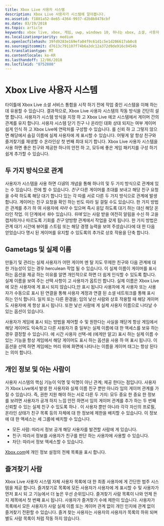 ```yaml
---
title: Xbox Live 사용자 시스템
description: Xbox Live 사용자가 시스템에 알아봅니다.
ms.assetid: f1881a52-8e65-4364-9937-d2b8b8476cbf
ms.date: 03/19/2018
ms.topic: article
keywords: xbox live, xbox, 게임, uwp, windows 10, 하나는 xbox, 소셜, 사용자가 시스템, 친구
ms.localizationpriority: medium
ms.openlocfilehash: 39fd9283e169efa04f9c61d1c5e1d206617ab0c8
ms.sourcegitcommit: d7613c791107f74b6a3dc12a372d9de916c0454b
ms.translationtype: MT
ms.contentlocale: ko-KR
ms.lasthandoff: 12/06/2018
ms.locfileid: "8752888"
---
```

# <a name="xbox-live-people-system"></a>Xbox Live 사용자 시스템

타이틀에 Xbox Live 소셜 서비스 통합을 시작 하기 전에 작업 중인 시스템을 이해 하는 데 유용할 수 있습니다. 결과적으로, Xbox Live 사용자 시스템의 작동 방식을 간단히 설명 합니다. 사용자가 시스템 방식을 지정 하 고 Xbox Live 에코 시스템에서 게이머 간의 관계를 유지 합니다. 사용자 시스템 닫기 친구 나 온라인 대화 상대 되지는 여부 게이머 쉽게 인식 하 고 Xbox Live에 연락처를 구성할 수 있습니다. 를 신뢰 하 고 그렇지 않으면 해당에서 숨길 이름에 실제 사용자에 게 표시할 수 있습니다. 어떻게 알 항상 친구와 즐겨찾기를 재생할 수 온라인상 첫 번째 최대 되기 합니다. Xbox Live 사용자 시스템을 사용 하면 좋은 친구와 제공한 하나의 안전 하 고, 모두에 좋은 게임 패키지를 구성 하기 쉽게 추가할 수 있습니다.

## <a name="one-and-two-way-relationships"></a>두 가지 방식으로 관계

사용자가 시스템을 사용 하면 *다음*의 개념을 통해 하나의 및 두 가지 방식으로 관계에 있는 수 있습니다. 전에 할 수 있습니다. *친구* 다른 게이머를 초대를 보내고 해당 친구 요청을 수락 하도록 해당 대기 합니다 있는 각 따를 서로 다른 두 가지 방식으로 관계에 발생 합니다. 게이머는 친구 요청을 확인 하는 빈도 따라 일 걸릴 수도 있습니다. 한 가지 방법은 관계를 추가 하 여 사용자에 *따라* 수 있으며 즉시 응답 하도록 대기 하는 대신 해당 온라인 작업. 이 단계에서 *워*수 있습니다. *뒤에* 있는 사람 받을 여전히 알림을 수신 하 고을 캡처하거나 따르도록 기회를 *친구* 양방향 관계에서 작업을 갖게 됩니다. 한 가지 방법은 관계 대기 시간에 뷰어를 스트림 또는 해당 경쟁 능력을 보여 주셨습니다에 대 한 다음 얻었습니다 명시 된 게이머를 유지할 수 있도록의 추가로 상호 작용을 단축 합니다.

## <a name="gametags-and-real-names"></a>Gametags 및 실제 이름

만들기 및 관리는 실제 사용자가 어떤 게이머 멘 탈 지도 무제한 친구와 다음 관계에 대 한 가능성이 있는 경우 herculean 작업 될 수 있습니다. 이 실제 이름이 게이머를 표시 하는 옵션을 제공 하는 이유를 알면 개인적으로 하면 더 쉽게 인식할 수 있도록 합니다. 실제 이름을 보여 주는 선택 사항이 고 사용자가 옵트인 합니다. 실제 이름은 Xbox Live에 모든 사용자에 게 표시 되지 않습니다,만 표시 됩니다 사용자에 게 사용자 또는 사용자가 수동으로 표시 된 연결을 통해 사용자 계정과 연결 된 소셜 네트워크를 통해 표시 하는 인식 합니다. 일치 또는 다른 환경을; 임의 낯선 사람와 상호 작용할 때 해당 게이머도 사용자에 게 항상 표시 됩니다. 또한 낯선 사람에 게 실제 사용자 이름으로 나타날 수 있는 옵션이 있습니다.

사용자가 게임에 표시 되는 방법을 제어할 수 및 원한다는 사실을 깨닫게 항상 게임에서 해당 게이머도 익숙하고 다른 사용자가 중 일부는 실제 이름에 대 한 액세스를 보유 하는 경우 결정할 수 있습니다. 에 시간 사용자 선택-에 (에게만 알고) 표시 하는 실제 이름 수 있는 기능을 항상 게임에서 해당 게이머도 표시 하는 옵션을 사용 하 여 표시 됩니다. 이 옵션을 선택 하면 게임에는 머리 위에 화면에 나타나는 이름을 게이머 태그는 항상 된다는 의미 합니다.

## <a name="privacy-and-people-i-know"></a>개인 정보 및 아는 사람이

사용자 시스템의 핵심 기능이 익명 및 익명이 아닌 관계; 제공 한다는 점입니다. 사용자가 Xbox Live에서 발생 한 사용자와 실제 이름 친구 뿐만 아니라 임의 게이머 관계를 가질 수 있습니다. 즉, 권한 지원 해야 하는 서로 다른 두 가지: 모두 중요 한 중요 한 정보를 보려면 사용자가 공개 하지 느낌 안전 하면서 임의 게이머 관계를 추가 하는 두 번째 신뢰할 수 있는 실제 친구 수 있도록 하나 .
이 사용자 뿐만 아니라 각각 자신의 프로필, 온라인 상태가 친구 목록 등의 자체에 대 한 정보에 제한을 배치할 수 있습니다. 이 정보에 대 한 액세스는 세 그룹에 배치할 수 있습니다.

- 모든 사람: 따라서 정보 공개 해당 사용자를 발견할 사람에 게 있습니다.
- 친구: 따라서 정보를 사용자가 친구를 판단 하는 사용자에 사용할 수 있습니다.
- 차단: 따라서 정보 액세스할 수 있습니다.

[Xbox.com](https://account.xbox.com/Settings)에 개인 정보 설정의 전체 목록을 표시 합니다.

## <a name="favorite-people"></a>즐겨찾기 사람

Xbox Live 사용자 시스템 자체 사용자 목록에 대 한 최종 사용자에 게 간단한 범주 시스템을 제공 합니다. 즐겨찾기로 목록에 모든 사용자가 사용자에 게 표시할 수 및 사용자가 먼저 표시 되 고 기능에서 더 높은 우선 순위입니다. 즐겨찾기 사람 목록이 나와 언제 든 지 제목에서 첫 번째 표시 됩니다. 사용자가 즐겨찾기 수에 제한이 있습니다. 사용자가 목록에서 모든 사용자가 사람 실제 이름 또는 게이머 관계 없이 개인 인지에 관계 없이 즐겨찾기 전환할 수 있습니다. 즐겨 찾는 사용자는 사용자의 사용자가 목록의 하위 되며 별도 사람 목록이 처럼 작동 하지 않습니다.